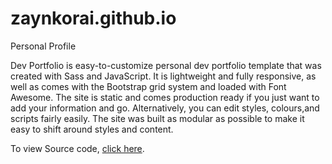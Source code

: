 # zaynkorai.github.io
Personal Profile

Dev Portfolio is easy-to-customize personal dev portfolio template that was created with Sass and JavaScript. It is lightweight and fully responsive, as well as comes with the Bootstrap grid system and loaded with Font Awesome. The site is static and comes production ready if you just want to add your information and go. Alternatively, you can edit styles, colours,and scripts fairly easily. The site was built as modular as possible to make it easy to shift around styles and content.

To view Source code, [click here](https://github.com/RyanFitzgerald/devportfolio).